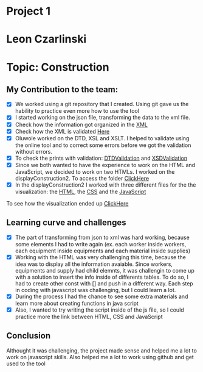 # Project 1
# Leon Czarlinski
# Topic: Construction

## My Contribution to the team:
- [X] We worked using a git repository that I created. Using git gave us the hability to practice even more how to use the tool
- [X] I started working on the json file, transforming the data to the xml file. 
- [X] Check how the information got organized in the [XML](construction.xml) 
- [X] Check how the XML is validated [Here](XML_Validation.png)
- [X] Oluwole worked on the DTD, XSL and XSLT. I helped to validate using the online tool and to correct some errors before we got the validation without errors. 
- [X] To check the prints with validation: [DTDValidation](DTD_Validation.png) and [XSDValidation](XSD_Validation.png)
- [X] Since we both wanted to have the experience to work on the HTML and JavaScript, we decided to work on two HTMLs. I worked on the displayConstruction2. To access the folder [ClickHere](/project1/displayConstruction2/)
- [X] In the displayConstruction2 I worked with three different files for the the visualization: the [HTML](/project1/displayConstruction2/displayConstruction2.html), the [CSS](/project1/displayConstruction2/style.css) and the [JavaScript](/project1/displayConstruction2/script.js)

To see how the visualization ended up [ClickHere](displayConstruction2.png)


## Learning curve and challenges
- [X] The part of transforming from json to xml was hard working, because some elements I had to write again (ex. each worker inside workers, each equipment inside equipments and each material inside supplies)
- [X] Working with the HTML was very challenging this time, because the idea was to display all the information avaiable. Since workers, equipments and supply had child elemnts, it was challengin to come up with a solution to insert the info inside of differents tables. To do so, I had to create other const with [] and push in a different way. Each step in coding with javascript was challenging, but I could learn a lot. 
- [X] During the process I had the chance to see some extra materials and learn more about creating functions in java script
- [X] Also, I wanted to try writing the script inside of the js file, so I could practice more the link between HTML, CSS and JavaScript

## Conclusion
Althought it was challenging, the project made sense and helped me a lot to work on javascript skills. Also helped me a lot to work using github and get used to the tool

